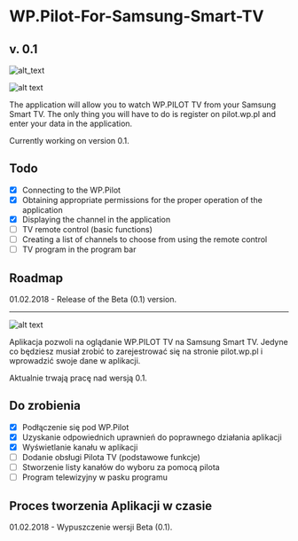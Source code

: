 # WP.Pilot-For-Samsung-Smart-TV
## v. 0.1

![alt_text][preview]

[preview]: http://sh198356.website.pl/_github/WP.Pilot-For-Samsung-Smart-TV/1.jpg

![alt text][en]

[en]: https://cdn2.iconfinder.com/data/icons/flags/flags/48/united-kingdom-great-britain.png "EN"
The application will allow you to watch WP.PILOT TV from your Samsung Smart TV.
The only thing you will have to do is register on pilot.wp.pl and enter your data in the application.

Currently working on version 0.1.

## Todo
- [x] Connecting to the WP.Pilot
- [x] Obtaining appropriate permissions for the proper operation of the application
- [x] Displaying the channel in the application
- [ ] TV remote control (basic functions)
- [ ] Creating a list of channels to choose from using the remote control
- [ ] TV program in the program bar

## Roadmap
01.02.2018 - Release of the Beta (0.1) version.
___
![alt text][pl]

[pl]: https://cdn2.iconfinder.com/data/icons/flags_gosquared/48/Poland.png "PL"
Aplikacja pozwoli na oglądanie WP.PILOT TV na Samsung Smart TV. 
Jedyne co będziesz musiał zrobić to zarejestrować się na stronie pilot.wp.pl i wprowadzić swoje dane w aplikacji.

Aktualnie trwają pracę nad wersją 0.1.

## Do zrobienia 
- [x] Podłączenie się pod WP.Pilot
- [x] Uzyskanie odpowiednich uprawnień do poprawnego działania aplikacji
- [x] Wyświetlanie kanału w aplikacji
- [ ] Dodanie obsługi Pilota TV (podstawowe funkcje)
- [ ] Stworzenie listy kanałów do wyboru za pomocą pilota 
- [ ] Program telewizyjny w pasku programu

## Proces tworzenia Aplikacji w czasie
01.02.2018 - Wypuszczenie wersji Beta (0.1).
